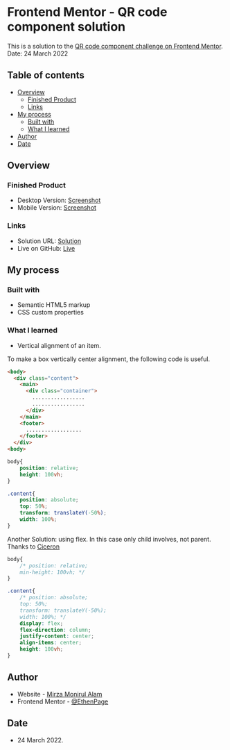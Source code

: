 # Frontend Mentor - QR code component solution

This is a solution to the [QR code component challenge on Frontend Mentor](https://www.frontendmentor.io/challenges/qr-code-component-iux_sIO_H). 
Date: 24 March 2022

## Table of contents

- [Overview](#overview)
  - [Finished Product](#finished-product)
  - [Links](#links)
- [My process](#my-process)
  - [Built with](#built-with)
  - [What I learned](#what-i-learned)
- [Author](#author)
- [Date](#date)


## Overview

### Finished Product

- Desktop Version: [Screenshot](./finished/desktop-version.jpg)
- Mobile Version: [Screenshot](./finished/mobile-version.jpg)

### Links

- Solution URL: [Solution](https://www.frontendmentor.io/solutions/qr-code-component-challenge-Hy9q22YMq)
- Live on GitHub: [Live](https://ethenpage.github.io/QR-Code/)

## My process

### Built with

- Semantic HTML5 markup
- CSS custom properties

### What I learned

- Vertical alignment of an item.

To make a box vertically center alignment, the following code is useful. 

```html
<body>
  <div class="content">
    <main>
      <div class="container">
        .................
        .................
      </div>
    </main>
    <footer>
      ..................
    </footer>
  </div>
<body>

```
```css
body{
    position: relative;
    height: 100vh;
}

.content{
    position: absolute;
    top: 50%;
    transform: translateY(-50%);
    width: 100%;
}
```
Another Solution: using flex. In this case only child involves, not parent.
Thanks to [Ciceron](https://www.frontendmentor.io/profile/MarcusTuliusCiceron)

```css
body{
    /* position: relative;
    min-height: 100vh; */
}

.content{
    /* position: absolute;
    top: 50%;
    transform: translateY(-50%);
    width: 100%; */
    display: flex;
    flex-direction: column;
    justify-content: center;
    align-items: center;
    height: 100vh;
}
```



## Author

- Website - [Mirza Monirul Alam](https://github.com/EthenPage/QR-Code)
- Frontend Mentor - [@EthenPage](https://www.frontendmentor.io/profile/EthenPage)

## Date

- 24 March 2022.